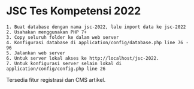 # JSC Tes Kompetensi 2022
 
	1. Buat database dengan nama jsc-2022, lalu import data ke jsc-2022
	2. Usahakan menggunakan PHP 7+
	3. Copy seluruh folder ke dalam web server
	4. Konfigurasi database di application/config/database.php line 76 - 96
	5. Jalankan web server
	6. Untuk server lokal akses ke http://localhost/jsc-2022.
	7. Untuk konfigurasi server selain lokal di application/config/config.php line 26
	
Tersedia fitur registrasi dan CMS artikel.
